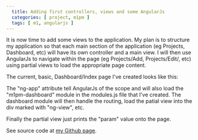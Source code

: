 ```yaml
---
  title: Adding first controllers, views and some AngularJs
  categories: [ project, m1pm ]
  tags: [ m1, angularjs ]
---
```

It is now time to add some views to the application. My plan is to structure my application so that each 
main section of the application (eg Projects, Dashboard, etc) will have its own controller and a main view. 
I will then use AngularJs to navigate within the page (eg Projects/Add, Projects/Edit/, etc) using partial views to load the appropriate page content.

The current, basic, Dashboard/Index page I've created looks like this:


The "ng-app" attribute tell AngularJs of the scope and will also load the "m1pm-dashboard" module in the modules.js file that I've created. 
The dashboard module will then handle the routing, load the patial view into the div marked with "ng-view", etc.



Finally the partial view just prints the "param" value onto the page.

See source code at [my Github page](http://github.com/andreasmcdermott).


